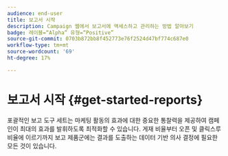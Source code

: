 ```yaml
---
audience: end-user
title: 보고서 시작
description: Campaign 웹에서 보고서에 액세스하고 관리하는 방법 알아보기
badge: 레이블=“Alpha” 유형=“Positive”
source-git-commit: 0703b872bb8f452773e76f2524d47bf774c687e0
workflow-type: tm+mt
source-wordcount: '69'
ht-degree: 17%

---
```


# 보고서 시작 {#get-started-reports}

포괄적인 보고 도구 세트는 마케팅 활동의 효과에 대한 중요한 통찰력을 제공하여 캠페인이 최대의 효과를 발휘하도록 최적화할 수 있습니다. 게재 비율부터 오픈 및 클릭스루 비율에 이르기까지 보고 제품군에는 결과를 도출하는 데이터 기반 의사 결정에 필요한 모든 것이 있습니다&#x200B;.
